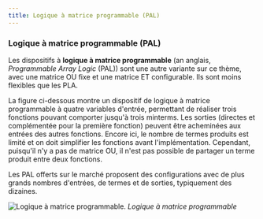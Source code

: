 ```yaml
---
title: Logique à matrice programmable (PAL)
---
```


### Logique à matrice programmable (PAL)

Les dispositifs à **logique à matrice programmable** (an anglais,
*Programmable Array Logic* (PAL)) sont une autre variante sur ce
thème, avec une matrice OU fixe et une matrice ET configurable. Ils
sont moins flexibles que les PLA.

La figure ci-dessous montre un dispositif de logique à matrice
programmable à quatre variables d'entrée, permettant de réaliser trois
fonctions pouvant comporter jusqu'à trois minterms. Les sorties
(directes et complémentée pour la première fonction) peuvent être
acheminées aux entrées des autres fonctions. Encore ici, le nombre de
termes produits est limité et on doit simplifier les fonctions avant
l'implémentation. Cependant, puisqu'il n'y a pas de matrice OU, il
n'est pas possible de partager un terme produit entre deux fonctions.

Les PAL offerts sur le marché proposent des configurations avec de
plus grands nombres d'entrées, de termes et de sorties,
typiquement des dizaines.

![Logique à matrice programmable.]({{site.baseurl}}/img/pal.svg "Logique à matrice programmable")
*Logique à matrice programmable*
